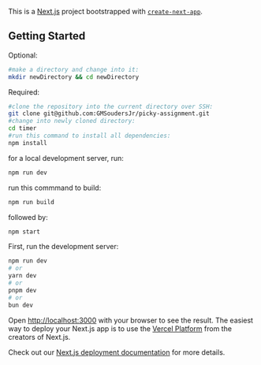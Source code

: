 This is a [Next.js](https://nextjs.org/) project bootstrapped with [`create-next-app`](https://github.com/vercel/next.js/tree/canary/packages/create-next-app).

## Getting Started

Optional:
```bash
#make a directory and change into it:
mkdir newDirectory && cd newDirectory
```

Required:
```bash
#clone the repository into the current directory over SSH:
git clone git@github.com:GMSoudersJr/picky-assignment.git
#change into newly cloned directory:
cd timer
#run this command to install all dependencies:
npm install
```

for a local development server, run:
```bash
npm run dev
```

run this commmand to build:

```bash
npm run build
```

followed by:
```bash
npm start
```


First, run the development server:

```bash
npm run dev
# or
yarn dev
# or
pnpm dev
# or
bun dev
```

Open [http://localhost:3000](http://localhost:3000) with your browser to see the result.
The easiest way to deploy your Next.js app is to use the [Vercel Platform](https://vercel.com/new?utm_medium=default-template&filter=next.js&utm_source=create-next-app&utm_campaign=create-next-app-readme) from the creators of Next.js.

Check out our [Next.js deployment documentation](https://nextjs.org/docs/deployment) for more details.
